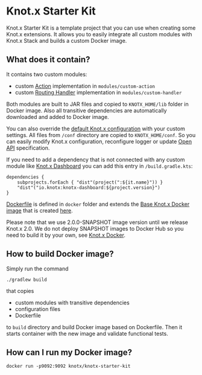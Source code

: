 # Knot.x Starter Kit
Knot.x Starter Kit is a template project that you can use when creating some Knot.x extensions.  It 
allows you to easily integrate all custom modules with Knot.x Stack and builds a custom Docker image.

## What does it contain?
It contains two custom modules:
- custom [Action](https://github.com/Knotx/knotx-fragments-handler/tree/master/api) implementation in `modules/custom-action`
- custom [Routing Handler](https://github.com/Knotx/knotx-server-http/tree/master/api) implementation in `modules/custom-handler`

Both modules are built to JAR files and copied to `KNOTX_HOME/lib` folder in Docker image. Also 
all transitive dependencies are automatically downloaded and added to Docker image.

You can also override the [default Knot.x configuration](https://github.com/Knotx/knotx-stack/tree/master/src/main/packaging/conf)
with your custom settings. All files from `/conf` directory are copied to `KNOTX_HOME/conf`. So you
can easily modify Knot.x configuration, reconfigure logger or update [Open API](https://github.com/OAI/OpenAPI-Specification) specification.

If you need to add a dependency that is not connected with any custom module like 
[Knot.x Dashboard](https://github.com/Knotx/knotx-dashboard) you can add this entry in 
`/build.gradle.kts`:

```
dependencies {
    subprojects.forEach { "dist"(project(":${it.name}")) }
    "dist"("io.knotx:knotx-dashboard:${project.version}")
}
```

[Dockerfile](https://github.com/Knotx/knotx-starter-kit/blob/master/docker/Dockerfile) is defined 
in `docker` folder and extends the [Base Knot.x Docker image](https://hub.docker.com/r/knotx/knotx) 
that is created [here](https://github.com/Knotx/knotx-docker).

Please note that we use 2.0.0-SNAPSHOT image version until we release Knot.x 2.0. We do not deploy
SNAPSHOT images to Docker Hub so you need to build it by your own, see [Knot.x Docker](https://github.com/Knotx/knotx-docker).

## How to build Docker image?
Simply run the command
```
./gradlew build
```
that copies
- custom modules with transitive dependencies
- configuration files
- Dockerfile

to `build` directory and build Docker image based on Dockerfile. Then it starts container with the 
new image and validate functional tests.

## How can I run my Docker image?
```
docker run -p9092:9092 knotx/knotx-starter-kit
```